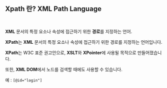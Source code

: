 ## **Xpath 란? XML Path Language**

<br/>

**XML** 문서의 특정 요소나 속성에 접근하기 위한 **경로**를 지정하는 언어.

**XPath**는 **XML** 문서의 특정 요소나 속성에 접근하기 위한 경로를 지정하는 언어입니다.

**XPath**는 W3C 표준 권고안으로, **XSLT**와 **XPointer**에 사용될 목적으로 만들어졌습니다.

또한, **XML DOM**에서 노드를 검색할 때에도 사용할 수 있습니다.

예 :  `[@id="login"]`
